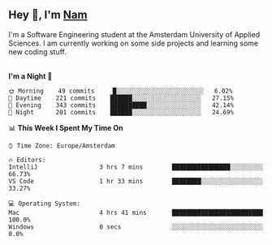 <h2>Hey 👋, I'm <a href="https://namtphan.github.io/">Nam</a></h2>
I'm a Software Engineering student at the Amsterdam University of Applied Sciences. I am currently working on some side projects and learning some new coding stuff.
<br/><br/>
<!-- Most used languages stats -->
<!-- [![Top Langs](https://github-readme-stats.vercel.app/api/top-langs/?username=namtphan&layout=compact)](https://github.com/namtphan2/github-readme-stats) -->
  
<!--START_SECTION:waka-->
**I'm a Night 🦉** 

```text
🌞 Morning    49 commits     █░░░░░░░░░░░░░░░░░░░░░░░░   6.02% 
🌆 Daytime    221 commits    ██████░░░░░░░░░░░░░░░░░░░   27.15% 
🌃 Evening    343 commits    ██████████░░░░░░░░░░░░░░░   42.14% 
🌙 Night      201 commits    ██████░░░░░░░░░░░░░░░░░░░   24.69%

```


📊 **This Week I Spent My Time On** 

```text
⌚︎ Time Zone: Europe/Amsterdam

🔥 Editors: 
IntelliJ                 3 hrs 7 mins        ████████████████░░░░░░░░░   66.73% 
VS Code                  1 hr 33 mins        ████████░░░░░░░░░░░░░░░░░   33.27%

💻 Operating System: 
Mac                      4 hrs 41 mins       █████████████████████████   100.0% 
Windows                  0 secs              ░░░░░░░░░░░░░░░░░░░░░░░░░   0.0%

```


<!--END_SECTION:waka-->
